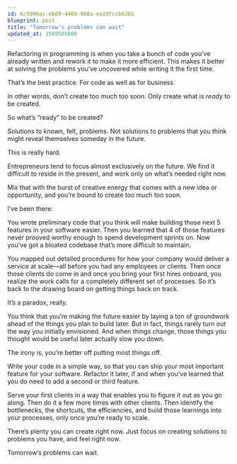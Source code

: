 ```yaml
---
id: 6c5096ac-eb89-4460-988a-ea29fccb6365
blueprint: post
title: "Tomorrow's problems can wait"
updated_at: 1569585600
---
```

Refactoring in programming is when you take a bunch of code you’ve already written and rework it to make it more efficient.  This makes it better at solving the problems you’ve uncovered while writing it the first time.

That’s the best practice.  For code as well as for business.

In other words, don’t create too much too soon.  Only create what is *ready* to be created.

So what’s “ready” to be created?

Solutions to known, felt, problems.  Not solutions to problems that you think might reveal themselves someday in the future.

This is really hard.  

Entrepreneurs tend to focus almost exclusively on the future.  We find it difficult to reside in the present, and work only on what’s needed right now.

Mix that with the burst of creative energy that comes with a new idea or opportunity, and you’re bound to create too much too soon.

I’ve been there:

You wrote preliminary code that you think will make building those next 5 features in your software easier.  Then you learned that 4 of those features never prooved worthy enough to spend development sprints on.  Now you’ve got a bloated codebase that’s more difficult to maintain.

You mapped out detailed procedures for how your company would deliver a service at scale—all before you had any employees or clients.  Then once those clients do come in and once you bring your first hires onboard, you realize the work calls for a completely different set of processes.  So it’s back to the drawing board on getting things back on track.

It’s a paradox, really.

You think that you’re making the future easier by laying a ton of groundwork ahead of the things you plan to build later.  But in fact, things rarely turn out the way you initially envisioned.  And when things change, those things you thought would be useful later actually slow you down.

The irony is, you’re better off putting most things off.

Write your code in a simple way, so that you can ship your most important feature for your software.  Refactor it later, if and when you’ve learned that you do need to add a second or third feature.

Serve your first clients in a way that enables you to figure it out as you go along.  Then do it a few more times with other clients.  Then identify the bottlenecks, the shortcuts, the efficiencies, and build those learnings into your processes, only once you’re ready to scale.

There’s plenty you can create right now.  Just focus on creating solutions to problems you have, and feel right now.    

Tomorrow’s problems can wait.